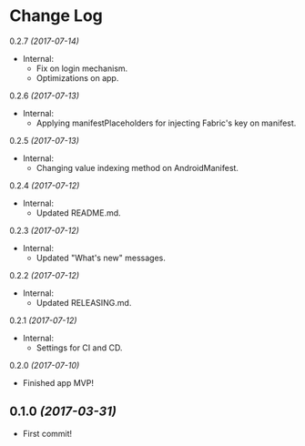 Change Log
==========

0.2.7 *(2017-07-14)*

* Internal:
    - Fix on login mechanism.
    - Optimizations on app.

0.2.6 *(2017-07-13)*

* Internal:
    - Applying manifestPlaceholders for injecting Fabric's key on manifest.

0.2.5 *(2017-07-13)*

* Internal:
    - Changing value indexing method on AndroidManifest.

0.2.4 *(2017-07-12)*

* Internal:
    - Updated README.md.

0.2.3 *(2017-07-12)*

* Internal:
    - Updated "What's new" messages.

0.2.2 *(2017-07-12)*

* Internal:
    - Updated RELEASING.md.

0.2.1 *(2017-07-12)*

* Internal:
    - Settings for CI and CD.

0.2.0 *(2017-07-10)*

* Finished app MVP!

0.1.0 *(2017-03-31)*
--------------------

* First commit!